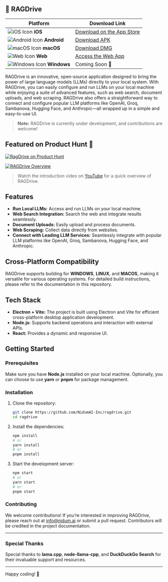 ## 🚀 RAGDrive

| Platform | Download Link |
|----------|---------------|
| ![iOS Icon](https://img.icons8.com/?size=100&id=20821&format=png&color=000000) **iOS** | [Download on the App Store](https://apps.apple.com/us/app/nidum-local-ai/id6737910747) |
| ![Android Icon](https://img.icons8.com/color/48/000000/google-play.png) **Android** | [Download APK](https://releases.nidum.ai/download/downloads/nidum-ai-v1.0.2.apk) |
| ![macOS Icon](https://img.icons8.com/?size=100&id=vCiwbOh7Uo7G&format=png&color=000000) **macOS** | [Download DMG](https://releases.nidum.ai/download/downloads/Nidum.AI-v-2.0.8-b.dmg) |
| ![Web Icon](https://icons8.com/icon/50085/website) **Web** | [Access the Web App](https://app.nidum.ai/) |
| ![Windows Icon](https://img.icons8.com/color/48/000000/windows-10.png) **Windows** | Coming Soon 🚧 |


RAGDrive is an innovative, open-source application designed to bring the power of large language models (LLMs) directly to your local system. With RAGDrive, you can easily configure and run LLMs on your local machine while enjoying a suite of advanced features, such as web search, document uploads, and web scraping. RAGDrive also offers a straightforward way to connect and configure popular LLM platforms like OpenAI, Groq, Sambanova, Hugging Face, and Anthropic—all wrapped up in a simple and easy-to-use UI.

> **Note:** RAGDrive is currently under development, and contributions are welcome!

## Featured on Product Hunt 🎉

[![RagDrive on Product Hunt](https://api.producthunt.com/widgets/embed-image/v1/featured.svg?post_id=ragdrive-by-nidum-ai&theme=light)](https://www.producthunt.com/posts/ragdrive-by-nidum-ai?utm_source=badge-featured&utm_medium=badge&utm_souce=badge-ragdrive-by-nidum-ai)



[![RAGDrive Overview](https://img.youtube.com/vi/X385Y6qkl28/maxresdefault.jpg)](https://www.youtube.com/watch?v=X385Y6qkl28&t=18s)
> Watch the introduction video on [YouTube](https://www.youtube.com/watch?v=X385Y6qkl28&t=18s) for a quick overview of RAGDrive.

## Features

- **Run Local LLMs:** Access and run LLMs on your local machine.
- **Web Search Integration:** Search the web and integrate results seamlessly.
- **Document Uploads:** Easily upload and process documents.
- **Web Scraping:** Collect data directly from websites.
- **Connect with Leading LLM Services:** Seamlessly integrate with popular LLM platforms like OpenAI, Groq, Sambanova, Hugging Face, and Anthropic.

## Cross-Platform Compatibility

RAGDrive supports building for **WINDOWS**, **LINUX**, and **MACOS**, making it versatile for various operating systems. For detailed build instructions, please refer to the documentation in this repository.

## Tech Stack

- **Electron + Vite:** The project is built using Electron and Vite for efficient cross-platform desktop application development.
- **Node.js:** Supports backend operations and interaction with external APIs.
- **React:** Provides a dynamic and responsive UI.

## Getting Started

### Prerequisites

Make sure you have **Node.js** installed on your local machine. Optionally, you can choose to use **yarn** or **pnpm** for package management.

### Installation

1. Clone the repository:
   ```bash
   git clone https://github.com/NidumAI-Inc/ragdrive.git
   cd ragdrive
   ```

2. Install the dependencies:
   ```bash
   npm install
   # or
   yarn install
   # or
   pnpm install
   ```

3. Start the development server:
   ```bash
   npm start
   # or
   yarn start
   # or
   pnpm start
   ```

### Contributing

We welcome contributions! If you’re interested in improving RAGDrive, please reach out at [info@nidum.ai](mailto:info@nidum.ai) or submit a pull request. Contributors will be credited in the project documentation.

---

### Special Thanks

Special thanks to **lama.cpp**, **node-llama-cpp**, and **DuckDuckGo Search** for their invaluable support and resources.

---

Happy coding! 🚀
